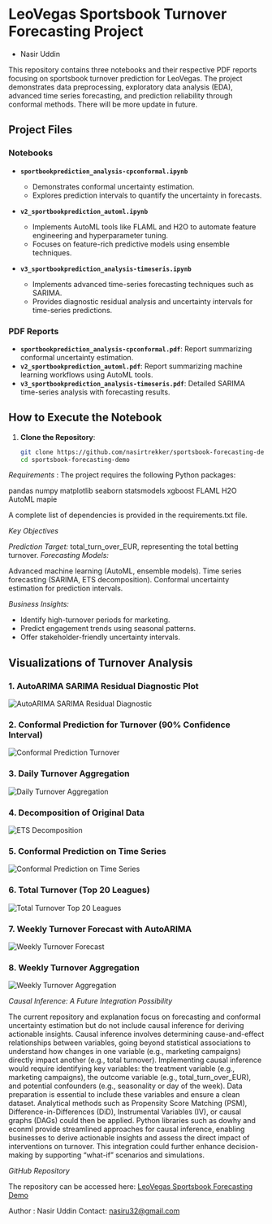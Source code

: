 # LeoVegas Sportsbook Turnover Forecasting Project
- Nasir Uddin

This repository contains three notebooks and their respective PDF reports focusing on sportsbook turnover prediction for LeoVegas. The project demonstrates data preprocessing, exploratory data analysis (EDA), advanced time series forecasting, and prediction reliability through conformal methods. There will be more update in future.

## Project Files
### Notebooks
- **`sportbookprediction_analysis-cpconformal.ipynb`**
  - Demonstrates conformal uncertainty estimation.
  - Explores prediction intervals to quantify the uncertainty in forecasts.

- **`v2_sportbookprediction_automl.ipynb`**
  - Implements AutoML tools like FLAML and H2O to automate feature engineering and hyperparameter tuning.
  - Focuses on feature-rich predictive models using ensemble techniques.

- **`v3_sportbookprediction_analysis-timeseris.ipynb`**
  - Implements advanced time-series forecasting techniques such as SARIMA.
  - Provides diagnostic residual analysis and uncertainty intervals for time-series predictions.

### PDF Reports
- **`sportbookprediction_analysis-cpconformal.pdf`**: Report summarizing conformal uncertainty estimation.
- **`v2_sportbookprediction_automl.pdf`**: Report summarizing machine learning workflows using AutoML tools.
- **`v3_sportbookprediction_analysis-timeseris.pdf`**: Detailed SARIMA time-series analysis with forecasting results.

## How to Execute the Notebook
1. **Clone the Repository**:
   ```bash
   git clone https://github.com/nasirtrekker/sportsbook-forecasting-demo.git
   cd sportsbook-forecasting-demo


*Requirements* : 
 The project requires the following Python packages:

pandas
numpy
matplotlib
seaborn
statsmodels
xgboost
FLAML
H2O AutoML
mapie

A complete list of dependencies is provided in the requirements.txt file.

*Key Objectives* 

*Prediction Target:*  total_turn_over_EUR, representing the total betting turnover.
*Forecasting Models:*

Advanced machine learning (AutoML, ensemble models).
Time series forecasting (SARIMA, ETS decomposition).
Conformal uncertainty estimation for prediction intervals.

*Business Insights:*

- Identify high-turnover periods for marketing.
- Predict engagement trends using seasonal patterns.
- Offer stakeholder-friendly uncertainty intervals.

## Visualizations of Turnover Analysis

### 1. AutoARIMA SARIMA Residual Diagnostic Plot
![AutoARIMA SARIMA Residual Diagnostic](https://github.com/nasirtrekker/sportsbook-forecasting-demo/blob/main/plot_image/autoarima_sarima_residualDiagnosisplot.png)

### 2. Conformal Prediction for Turnover (90% Confidence Interval)
![Conformal Prediction Turnover](https://github.com/nasirtrekker/sportsbook-forecasting-demo/blob/main/plot_image/cp_mapie_turnofer_pi90.png)

### 3. Daily Turnover Aggregation
![Daily Turnover Aggregation](https://github.com/nasirtrekker/sportsbook-forecasting-demo/blob/main/plot_image/daily_turnover_agrre.png)

### 4. Decomposition of Original Data
![ETS Decomposition](https://github.com/nasirtrekker/sportsbook-forecasting-demo/blob/main/plot_image/ETS_decom_originaldata.png)

### 5. Conformal Prediction on Time Series
![Conformal Prediction on Time Series](https://github.com/nasirtrekker/sportsbook-forecasting-demo/blob/main/plot_image/timeseries_conformal_mapieNaive_turnover.png)

### 6. Total Turnover (Top 20 Leagues)
![Total Turnover Top 20 Leagues](https://github.com/nasirtrekker/sportsbook-forecasting-demo/blob/main/plot_image/totalturnover_top20league.png)

### 7. Weekly Turnover Forecast with AutoARIMA
![Weekly Turnover Forecast](https://github.com/nasirtrekker/sportsbook-forecasting-demo/blob/main/plot_image/weekly_forecast_turnover_autoarima.png)

### 8. Weekly Turnover Aggregation
![Weekly Turnover Aggregation](https://github.com/nasirtrekker/sportsbook-forecasting-demo/blob/main/plot_image/weeklyturnover_aggre.png)

*Causal Inference: A Future Integration Possibility* 

The current repository and explanation focus on forecasting and conformal uncertainty estimation but do not include causal inference for deriving actionable insights. Causal inference involves determining cause-and-effect relationships between variables, going beyond statistical associations to understand how changes in one variable (e.g., marketing campaigns) directly impact another (e.g., total turnover). Implementing causal inference would require identifying key variables: the treatment variable (e.g., marketing campaigns), the outcome variable (e.g., total_turn_over_EUR), and potential confounders (e.g., seasonality or day of the week). Data preparation is essential to include these variables and ensure a clean dataset. Analytical methods such as Propensity Score Matching (PSM), Difference-in-Differences (DiD), Instrumental Variables (IV), or causal graphs (DAGs) could then be applied. Python libraries such as dowhy and econml provide streamlined approaches for causal inference, enabling businesses to derive actionable insights and assess the direct impact of interventions on turnover. This integration could further enhance decision-making by supporting “what-if” scenarios and simulations.


*GitHub Repository* 

The repository can be accessed here: [LeoVegas Sportsbook Forecasting Demo](https://github.com/nasirtrekker/sportsbook-forecasting-demo.git)

Author : Nasir Uddin
Contact: nasiru32@gmail.com
